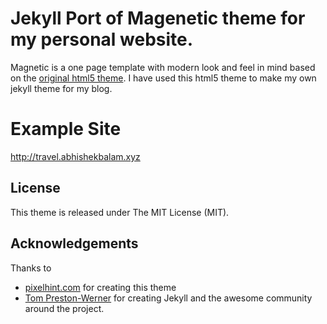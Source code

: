 # Jekyll Port of Magenetic theme for my personal website.
Magnetic is a one page template with modern look and feel in mind based on the [original html5 theme](http://pixelhint.com/magnetic-free-html5-responsive-photography-website-template/).
I have used this html5 theme to make my own jekyll theme for my blog.

# Example Site

http://travel.abhishekbalam.xyz

## License

This theme is released under The MIT License (MIT).

## Acknowledgements

Thanks to 

- [pixelhint.com](http://pixelhint.com) for creating this theme
- [Tom Preston-Werner](https://github.com/mojombo) for creating Jekyll and the awesome community around the project.
